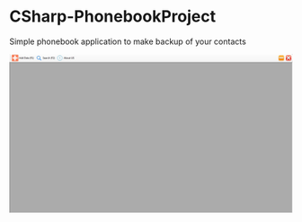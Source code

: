 # CSharp-PhonebookProject
Simple phonebook application to make backup of your contacts

![](1-Phonebook-Snip.JPG)
